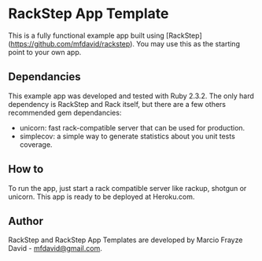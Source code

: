 # RackStep App Template

This is a fully functional example app built using [RackStep] (https://github.com/mfdavid/rackstep). You may use this
as the starting point to your own app.


## Dependancies

This example app was developed and tested with Ruby 2.3.2. The only hard
dependency is RackStep and Rack itself, but there are a few others recommended gem
dependancies:
- unicorn: fast rack-compatible server that can be used for production.
- simplecov: a simple way to generate statistics about you unit tests coverage.


## How to

To run the app, just start a rack compatible server like rackup, shotgun or
unicorn. This app is ready to be deployed at Heroku.com.


## Author

RackStep and RackStep App Templates are developed by Marcio Frayze David -
mfdavid@gmail.com.
